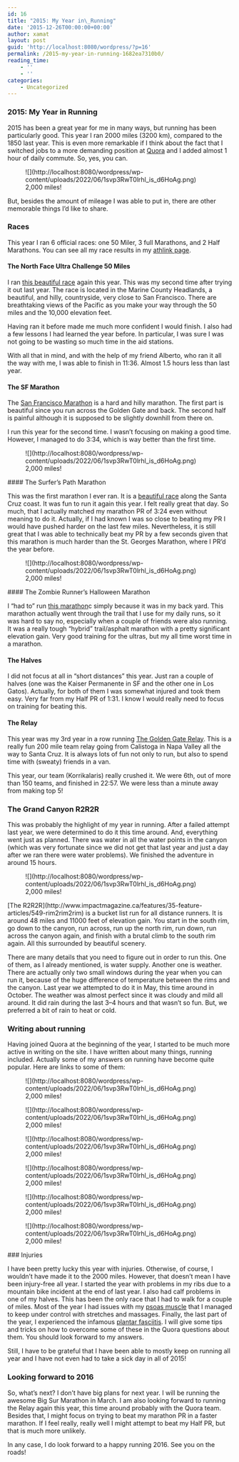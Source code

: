 ```yaml
---
id: 16
title: "2015: My Year in\_Running"
date: '2015-12-26T00:00:00+00:00'
author: xamat
layout: post
guid: 'http://localhost:8080/wordpress/?p=16'
permalink: /2015-my-year-in-running-1682ea7310b0/
reading_time:
    - ''
    - ''
categories:
    - Uncategorized
---
```


### 2015: My Year in Running

2015 has been a great year for me in many ways, but running has been particularly good. This year I ran 2000 miles (3200 km), compared to the 1850 last year. This is even more remarkable if I think about the fact that I switched jobs to a more demanding position at [Quora](http://www.quora.com) and I added almost 1 hour of daily commute. So, yes, you can.

<figure>![](http://localhost:8080/wordpress/wp-content/uploads/2022/06/1svp3RwT0lrhl_is_d6HoAg.png)<figcaption>2,000 miles!</figcaption></figure>But, besides the amount of mileage I was able to put in, there are other memorable things I’d like to share.

### Races

This year I ran 6 official races: one 50 Miler, 3 full Marathons, and 2 Half Marathons. You can see all my race results in my [athlink page](http://www.athlinks.com/athletes/167221250).

#### The North Face Ultra Challenge 50 Miles

I ran [this beautiful race](https://www.thenorthface.com/get-outdoors/endurance-challenge/california.html) again this year. This was my second time after trying it out last year. The race is located in the Marine County Headlands, a beautiful, and hilly, countryside, very close to San Francisco. There are breathtaking views of the Pacific as you make your way through the 50 miles and the 10,000 elevation feet.

Having ran it before made me much more confident I would finish. I also had a few lessons I had learned the year before. In particular, I was sure I was not going to be wasting so much time in the aid stations.

With all that in mind, and with the help of my friend Alberto, who ran it all the way with me, I was able to finish in 11:36. Almost 1.5 hours less than last year.

#### The SF Marathon

The [San Francisco Marathon](http://www.thesfmarathon.com/?utm_source=google&utm_medium=cpc&utm_content=twoonesix&utm_campaign=scenic_race) is a hard and hilly marathon. The first part is beautiful since you run across the Golden Gate and back. The second half is painful although it is supposed to be slightly downhill from there on.

I run this year for the second time. I wasn’t focusing on making a good time. However, I managed to do 3:34, which is way better than the first time.

<figure>![](http://localhost:8080/wordpress/wp-content/uploads/2022/06/1svp3RwT0lrhl_is_d6HoAg.png)<figcaption>2,000 miles!</figcaption></figure>#### The Surfer’s Path Marathon

This was the first marathon I ever ran. It is a [beautiful race](http://www.surferspathmarathon.com/) along the Santa Cruz coast. It was fun to run it again this year. I felt really great that day. So much, that I actually matched my marathon PR of 3:24 even without meaning to do it. Actually, if I had known I was so close to beating my PR I would have pushed harder on the last few miles. Nevertheless, it is still great that I was able to technically beat my PR by a few seconds given that this marathon is much harder than the St. Georges Marathon, where I PR’d the year before.

<figure>![](http://localhost:8080/wordpress/wp-content/uploads/2022/06/1svp3RwT0lrhl_is_d6HoAg.png)<figcaption>2,000 miles!</figcaption></figure>#### The Zombie Runner’s Halloween Marathon

I “had to” run [this marathon](http://www.coastaltrailruns.com/h_halloween.html)c simply because it was in my back yard. This marathon actually went through the trail that I use for my daily runs, so it was hard to say no, especially when a couple of friends were also running. It was a really tough “hybrid” trail/asphalt marathon with a pretty significant elevation gain. Very good training for the ultras, but my all time worst time in a marathon.

#### The Halves

I did not focus at all in “short distances” this year. Just ran a couple of halves (one was the Kaiser Permanente in SF and the other one in Los Gatos). Actually, for both of them I was somewhat injured and took them easy. Very far from my Half PR of 1:31. I know I would really need to focus on training for beating this.

#### The Relay

This year was my 3rd year in a row running [The Golden Gate Relay](http://www.therelay.com/). This is a really fun 200 mile team relay going from Calistoga in Napa Valley all the way to Santa Cruz. It is always lots of fun not only to run, but also to spend time with (sweaty) friends in a van.

This year, our team (Korrikalaris) really crushed it. We were 6th, out of more than 150 teams, and finished in 22:57. We were less than a minute away from making top 5!

### The Grand Canyon R2R2R

This was probably the highlight of my year in running. After a failed attempt last year, we were determined to do it this time around. And, everything went just as planned. There was water in all the water points in the canyon (which was very fortunate since we did not get that last year and just a day after we ran there were water problems). We finished the adventure in around 15 hours.

<figure>![](http://localhost:8080/wordpress/wp-content/uploads/2022/06/1svp3RwT0lrhl_is_d6HoAg.png)<figcaption>2,000 miles!</figcaption></figure>[The R2R2R](http://www.impactmagazine.ca/features/35-feature-articles/549-rim2rim2rim) is a bucket list run for all distance runners. It is around 48 miles and 11000 feet of elevation gain. You start in the south rim, go down to the canyon, run across, run up the north rim, run down, run across the canyon again, and finish with a brutal climb to the south rim again. All this surrounded by beautiful scenery.

There are many details that you need to figure out in order to run this. One of them, as I already mentioned, is water supply. Another one is weather. There are actually only two small windows during the year when you can run it, because of the huge difference of temperature between the rims and the canyon. Last year we attempted to do it in May, this time around in October. The weather was almost perfect since it was cloudy and mild all around. It did rain during the last 3–4 hours and that wasn’t so fun. But, we preferred a bit of rain to heat or cold.

### Writing about running

Having joined Quora at the beginning of the year, I started to be much more active in writing on the site. I have written about many things, running included. Actually some of my answers on running have become quite popular. Here are links to some of them:

<figure>![](http://localhost:8080/wordpress/wp-content/uploads/2022/06/1svp3RwT0lrhl_is_d6HoAg.png)<figcaption>2,000 miles!</figcaption></figure><figure>![](http://localhost:8080/wordpress/wp-content/uploads/2022/06/1svp3RwT0lrhl_is_d6HoAg.png)<figcaption>2,000 miles!</figcaption></figure><figure>![](http://localhost:8080/wordpress/wp-content/uploads/2022/06/1svp3RwT0lrhl_is_d6HoAg.png)<figcaption>2,000 miles!</figcaption></figure><figure>![](http://localhost:8080/wordpress/wp-content/uploads/2022/06/1svp3RwT0lrhl_is_d6HoAg.png)<figcaption>2,000 miles!</figcaption></figure><figure>![](http://localhost:8080/wordpress/wp-content/uploads/2022/06/1svp3RwT0lrhl_is_d6HoAg.png)<figcaption>2,000 miles!</figcaption></figure><figure>![](http://localhost:8080/wordpress/wp-content/uploads/2022/06/1svp3RwT0lrhl_is_d6HoAg.png)<figcaption>2,000 miles!</figcaption></figure>### Injuries

I have been pretty lucky this year with injuries. Otherwise, of course, I wouldn’t have made it to the 2000 miles. However, that doesn’t mean I have been injury-free all year. I started the year with problems in my ribs due to a mountain bike incident at the end of last year. I also had calf problems in one of my halves. This has been the only race that I had to walk for a couple of miles. Most of the year I had issues with my [psoas muscle](https://en.wikipedia.org/wiki/Psoas_major_muscle) that I managed to keep under control with stretches and massages. Finally, the last part of the year, I experienced the infamous [plantar fasciitis](http://www.mayoclinic.org/diseases-conditions/plantar-fasciitis/basics/definition/con-20025664). I will give some tips and tricks on how to overcome some of these in the Quora questions about them. You should look forward to my answers.

Still, I have to be grateful that I have been able to mostly keep on running all year and I have not even had to take a sick day in all of 2015!

### Looking forward to 2016

So, what’s next? I don’t have big plans for next year. I will be running the awesome Big Sur Marathon in March. I am also looking forward to running the Relay again this year, this time around probably with the Quora team. Besides that, I might focus on trying to beat my marathon PR in a faster marathon. If I feel really, really well I might attempt to beat my Half PR, but that is much more unlikely.

In any case, I do look forward to a happy running 2016. See you on the roads!